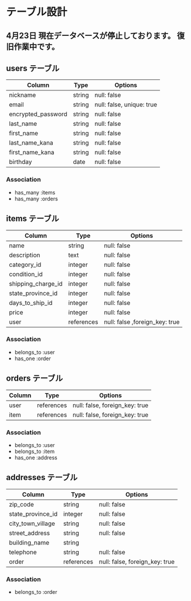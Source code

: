# テーブル設計
## 4月23日 現在データベースが停止しております。 復旧作業中です。

## users テーブル

| Column             | Type   | Options                   |
| ------------------ | ------ | ------------------------- |
| nickname           | string | null: false               |
| email              | string | null: false, unique: true |
| encrypted_password | string | null: false               |
| last_name          | string | null: false               |
| first_name         | string | null: false               |
| last_name_kana     | string | null: false               |
| first_name_kana    | string | null: false               |
| birthday           | date   | null: false               |


### Association

- has_many :items
- has_many :orders

## items テーブル

| Column             | Type       | Options                       |
| ------------------ | ---------- | ----------------------------- |
| name               | string     | null: false                   |
| description        | text       | null: false                   |
| category_id        | integer    | null: false                   |
| condition_id       | integer    | null: false                   |
| shipping_charge_id | integer    | null: false                   |
| state_province_id  | integer    | null: false                   |
| days_to_ship_id    | integer    | null: false                   |
| price              | integer    | null: false                   |
| user               | references | null: false ,foreign_key: true|

### Association

- belongs_to :user
- has_one :order

## orders テーブル

| Column            | Type       | Options                        |
| ----------------- | ---------- | ------------------------------ |
| user              | references | null: false, foreign_key: true |
| item              | references | null: false, foreign_key: true |

### Association

- belongs_to :user
- belongs_to :item
- has_one :address

## addresses テーブル

| Column            | Type       | Options                        |
| ----------------- | ---------- | ------------------------------ |
| zip_code          | string     | null: false                    |
| state_province_id | integer    | null: false                    |
| city_town_village | string     | null: false                    |
| street_address    | string     | null: false                    |
| building_name     | string     |                                |
| telephone         | string     | null: false                    |
| order             | references | null: false, foreign_key: true |

### Association
- belongs_to :order

